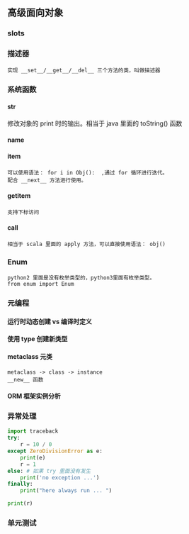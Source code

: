 ## 高级面向对象
### __slots__
### 描述器
    实现 __set__/__get__/__del__ 三个方法的类，叫做描述器
### 系统函数
#### __str__ 
   修改对象的 print 时的输出。相当于 java 里面的 toString() 函数
#### __name__
#### __item__
    可以使用语法： for i in Obj():  ,通过 for 循环进行迭代。
    配合 __next__ 方法进行使用。
#### __getitem__
    支持下标访问
#### __call__
    相当于 scala 里面的 apply 方法，可以直接使用语法： obj()
### Enum
    python2 里面是没有枚举类型的，python3里面有枚举类型。
    from enum import Enum
### 元编程
#### 运行时动态创建 vs 编译时定义
#### 使用 type 创建新类型
#### metaclass 元类
    metaclass -> class -> instance
    __new__ 函数
#### ORM 框架实例分析
### 异常处理
```python
import traceback
try:
    r = 10 / 0
except ZeroDivisionError as e:
    print(e)
    r = 1
else: # 如果 try 里面没有发生
    print('no exception ...')
finally:
    print("here always run ... ")

print(r)
```
### 单元测试
